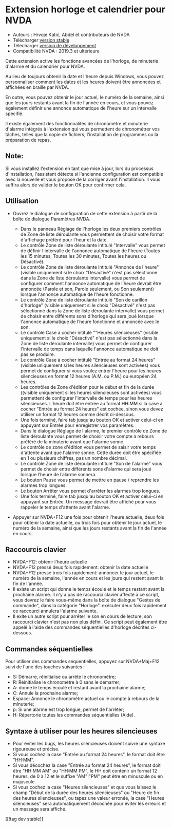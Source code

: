 # Extension horloge et calendrier  pour NVDA #

* Auteurs : Hrvoje Katić, Abdel et contributeurs de NVDA
* Télécharger [version stable][1]
* Télécharger [version de développement][2]
* Compatibilité NVDA : 2019.3 et ultérieure

Cette extension active les fonctions avancées de l'horloge, de minuterie
d'alarme et du calendrier pour NVDA.

Au lieu de toujours obtenir la date et l'heure depuis Windows, vous pouvez
personnaliser comment les dates et les heures doivent être annoncées et
affichées en braille par NVDA.

En outre, vous pouvez obtenir le jour actuel, le numéro de la semaine, ainsi
que les jours restants avant la fin de l'année en cours, et vous pouvez
également définir une annonce automatique de l'heure sur un intervalle
spécifié.

Il existe également des fonctionnalités de chronomètre et minuterie d'alarme
intégrés à l'extension qui vous permettent de chronométrer vos tâches,
telles que la copie de fichiers, l'installation de programmes ou la
préparation de repas.

## Note:

Si vous installez l'extension en tant que mise à jour, lors du processus
d'installation, l'assistant détecte si l'ancienne configuration est
compatible avec la nouvelle et vous propose de la corriger avant
l'installation. Il vous suffira alors de valider le bouton OK pour confirmer
cela.

## Utilisation

* Ouvrez le dialogue de configuration de cette extension à partir de la
  boîte de dialogue Paramètres NVDA.

    * Dans le panneau Réglage de l'horloge les deux premiers contrôles de
      Zone de liste déroulante vous permettent de choisir votre format
      d'affichage préféré pour l'heur et la date.
    * Le contrôle Zone de liste déroulante intitulé "Intervalle" vous permet
      de définir l'intervalle de l'annonce automatique de l'heure (Toutes
      les 15 minutes, Toutes les 30 minutes, Toutes les heures ou
      Désactivé).
    * Le contrôle Zone de liste déroulante intitulé "Annonce de l'heure"
      (visible uniquement si le choix "Désactivé" n'est pas sélectionné dans
      la Zone de liste déroulante intervalle) vous permet de configurer
      comment l'annonce automatique de l’heure devrait être annoncée (Parole
      et son, Parole seulement, ou Son seulement) lorsque l'annonce
      automatique de l’heure fonctionne.
    * Le contrôle Zone de liste déroulante intitulé "Son de carillon
      d'horloge" (visible uniquement si le choix "Désactivé" n'est pas
      sélectionné dans la Zone de liste déroulante intervalle) vous permet
      de choisir entre différents sons d'horloge qui sera joué lorsque
      l'annonce automatique de l’heure fonctionne et annoncée avec le son.
    * Le contrôle Case à cocher intitulé ""Heures silencieuses" (visible
      uniquement si le choix "Désactivé" n'est pas sélectionné dans la Zone
      de liste déroulante intervalle) vous permet de configurer l'intervalle
      de temps dans laquelle l'annonce automatique ne doit pas se produire.
    * Le contrôle Case à cocher intitulé "Entrée au format 24 heures"
      (visible uniquement si les heures silencieuses sont activées) vous
      permet de configurer si vous voulez entrer l'heure pour les heures
      silencieuses en format 12 heures (A.M. ou P.M.) ou européen 24 heures.
    * Les contrôles de Zone d'édition pour le début et fin de la durée
      ((visible uniquement si les heures silencieuses sont activées) vous
      permettent de configurer l'intervalle de temps pour les heures
      silencieuses. L'heure doit être entrée au format HH:MM si la case à
      cocher "Entrée au format 24 heures" est cochée, sinon vous devez
      utiliser un format 12 heures comme décrit ci-dessous.
    * Une fois terminé, faire tab jusqu'au bouton OK et activer celui-ci en
      appuyant sur Entrée pour enregistrer vos paramètres.
    * Dans le dialogue Réglage de l'alarme, le premier contrôle de Zone de
      liste déroulante vous permet de choisir votre compte à rebours préféré
      de la minuterie avant que l'alarme sonne.
    * Le contrôle de zone d'édition vous permet de saisir votre temps
      d'attente avant que l'alarme sonne. Cette durée doit être spécifiée en
      1 ou plusieurs chiffres, pas un nombre décimal.
    * Le contrôle Zone de liste déroulante intitulé "Son de l'alarme" vous
      permet de choisir entre différents sons d'alarme qui sera joué lorsque
      l’heure de l’alarme sonnera.
    * Le bouton  Pause vous permet de  mettre en pause / reprendre les
      alarmes trop longues.
    * Le bouton  Arrêter vous permet d'arrêter les alarmes trop longues.
    * Une fois terminé, faire tab jusqu'au bouton OK et activer celui-ci en
      appuyant sur Entrée. Un message devrait être affiché pour vous
      rappeler le temps d'attente avant l'alarme.

* Appuyer sur NVDA+F12 une fois pour obtenir l'heure actuelle, deux fois
  pour obtenir la date actuelle, ou trois fois pour obtenir le jour actuel,
  le numéro de la semaine, ainsi que les jours restants avant la fin de
  l'année en cours.

## Raccourcis clavier

* NVDA+F12: obtenir l'heure actuelle
* NVDA+F12 pressé deux fois rapidement: obtenir la date actuelle
* NVDA+F12 pressé trois fois rapidement: annoncer le jour actuel, le numéro
  de la semaine, l'année en cours et les jours qui restent avant la fin de
  l'année.
* Il existe un script qui donne le temps écoulé et le temps restant avant la
  prochaine alarme. Il n'y a pas de raccourci clavier affecté à ce script,
  vous devrez le faire vous-même dans la boîte de dialogue "Gestes de
  commande", dans la catégorie "Horloge". exécuter deux fois rapidement ce
  raccourci annulera l'alarme suivante.
* Il exite un autre script pour arrêter le son en cours de lecture, son
  raccourci clavier n'est pas non plus défini. Ce script peut également être
  appelé à l'aide des commandes séquentielles d'horloge décrites ci-dessous.

## Commandes séquentielles

Pour utiliser des commandes séquentielles, appuyez sur NVDA+Maj+F12 suivi de
l'une des touches suivantes :

* S: Démarre, réinitialise ou arrête le chronomètre;
* R: Réinitialise le chronomètre à 0 sans le démarrer;
* A: donne le temps écoulé et restant avant la prochaine alarme;
* C: Annule la prochaine alarme;
* Espace: Annonce le chronomètre actuel ou le compte à rebours de la
  minuterie;
* p: Si une alarme est trop longue, permet de l'arrêter;
* H: Répertorie toutes les commandes séquentielles (Aide).

## Syntaxe à utiliser pour les heures silencieuses

* Pour éviter les bugs, les heures silencieuses doivent suivre une syntaxe
  rigoureuse et précise.
* Si vous cochez la case "Entrée au format 24 heures", le format doit être
  "HH:MM".
* Si vous décochez la case "Entrée au format 24 heures", le format doit être
  "HH:MM AM" ou "HH:MM PM", le HH doit contenir un format 12 heures, de 0 à
  12 et le suffixe "AM"|"PM" peut être en minuscule ou en majuscule.
* Si vous cochez la case "Heures silencieuses" et que vous laissez le champ
  "Début de la durée des heures silencieuses" ou "Heure de fin des heures
  silencieuses", ou tapez une valeur erronée, la case "Heures silencieuses"
  sera automatiquement décochée pour éviter les erreurs et un message sera
  affiché.

[[!tag dev stable]]

[1]: https://addons.nvda-project.org/files/get.php?file=cac

[2]: https://addons.nvda-project.org/files/get.php?file=cac-dev

